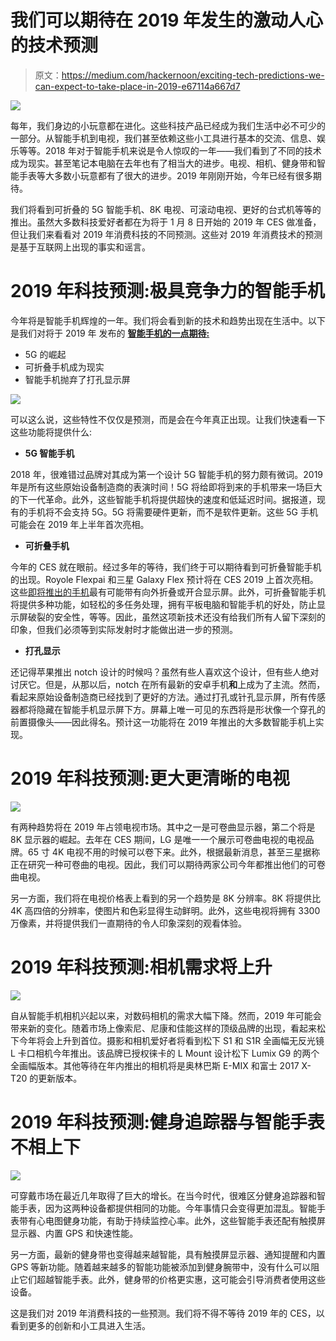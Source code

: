 # 我们可以期待在 2019 年发生的激动人心的技术预测

> 原文：<https://medium.com/hackernoon/exciting-tech-predictions-we-can-expect-to-take-place-in-2019-e67114a667d7>

![](img/5b5d6668d5c47cfe2e4f488aa86dfe1f.png)

每年，我们身边的小玩意都在进化。这些科技产品已经成为我们生活中必不可少的一部分。从智能手机到电视，我们甚至依赖这些小工具进行基本的交流、信息、娱乐等等。2018 年对于智能手机来说是令人惊叹的一年——我们看到了不同的技术成为现实。甚至笔记本电脑在去年也有了相当大的进步。电视、相机、健身带和智能手表等大多数小玩意都有了很大的进步。2019 年刚刚开始，今年已经有很多期待。

我们将看到可折叠的 5G 智能手机、8K 电视、可滚动电视、更好的台式机等等的推出。虽然大多数科技爱好者都在为将于 1 月 8 日开始的 2019 年 CES 做准备，但让我们来看看对 2019 年消费科技的不同预测。这些对 2019 年消费技术的预测是基于互联网上出现的事实和谣言。

# 2019 年科技预测:极具竞争力的智能手机

今年将是智能手机辉煌的一年。我们将会看到新的技术和趋势出现在生活中。以下是我们对将于 2019 年 发布的 [**智能手机的一点期待:**](https://www.pricekart.com/blog/top-upcoming-smartphones-in-2019)

*   5G 的崛起
*   可折叠手机成为现实
*   智能手机抛弃了打孔显示屏

![](img/5f384dc4a1a0385e6de8ce8832d243d1.png)

可以这么说，这些特性不仅仅是预测，而是会在今年真正出现。让我们快速看一下这些功能将提供什么:

*   **5G 智能手机**

2018 年，很难错过品牌对其成为第一个设计 5G 智能手机的努力颇有微词。2019 年是所有这些原始设备制造商的表演时间！5G 将给即将到来的手机带来一场巨大的下一代革命。此外，这些智能手机将提供超快的速度和低延迟时间。据报道，现有的手机将不会支持 5G。5G 将需要硬件更新，而不是软件更新。这些 5G 手机可能会在 2019 年上半年首次亮相。

*   **可折叠手机**

今年的 CES 就在眼前。经过多年的等待，我们终于可以期待看到可折叠智能手机的出现。Royole Flexpai 和三星 Galaxy Flex 预计将在 CES 2019 上首次亮相。这些[即将推出的手机](https://www.pricekart.com/mobile/upcoming-mobiles-price-list)最有可能带有向外折叠或开合显示屏。此外，可折叠智能手机将提供多种功能，如轻松的多任务处理，拥有平板电脑和智能手机的好处，防止显示屏破裂的安全性，等等。因此，虽然这项新技术还没有给我们所有人留下深刻的印象，但我们必须等到实际发射时才能做出进一步的预测。

*   **打孔显示**

还记得苹果推出 notch 设计的时候吗？虽然有些人喜欢这个设计，但有些人绝对讨厌它。但是，从那以后，notch 在所有最新的安卓手机**和**上成为了主流。然而，看起来原始设备制造商已经找到了更好的方法。通过打孔或针孔显示屏，所有传感器都将隐藏在智能手机显示屏下方。屏幕上唯一可见的东西将是形状像一个穿孔的前置摄像头——因此得名。预计这一功能将在 2019 年推出的大多数智能手机上实现。

# 2019 年科技预测:更大更清晰的电视

![](img/55d21ab691715187fd99b30eda64ed80.png)

有两种趋势将在 2019 年占领电视市场。其中之一是可卷曲显示器，第二个将是 8K 显示器的崛起。去年在 CES 期间，LG 是唯一一个展示可卷曲电视的电视品牌。65 寸 4K 电视不用的时候可以卷下来。此外，根据最新消息，甚至三星据称正在研究一种可卷曲的电视。因此，我们可以期待两家公司今年都推出他们的可卷曲电视。

另一方面，我们将在电视价格表上看到的另一个趋势是 8K 分辨率。8K 将提供比 4K 高四倍的分辨率，使图片和色彩显得生动鲜明。此外，这些电视将拥有 3300 万像素，并将提供我们一直期待的令人印象深刻的观看体验。

# 2019 年科技预测:相机需求将上升

![](img/a1804176e0900c2f6d2b3b69863a7895.png)

自从智能手机相机兴起以来，对数码相机的需求大幅下降。然而，2019 年可能会带来新的变化。随着市场上像索尼、尼康和佳能这样的顶级品牌的出现，看起来松下今年将会上升到首位。摄影和相机爱好者将看到松下 S1 和 S1R 全画幅无反光镜 L 卡口相机今年推出。该品牌已授权徕卡的 L Mount 设计松下 Lumix G9 的两个全画幅版本。其他等待在年内推出的相机将是奥林巴斯 E-MIX 和富士 2017 X-T20 的更新版本。

# 2019 年科技预测:健身追踪器与智能手表不相上下

![](img/ba7f5faa6531c9aec09dbedc21b27a08.png)

可穿戴市场在最近几年取得了巨大的增长。在当今时代，很难区分健身追踪器和智能手表，因为这两种设备都提供相同的功能。今年事情只会变得更加混乱。智能手表带有心电图健身功能，有助于持续监控心率。此外，这些智能手表还配有触摸屏显示器、内置 GPS 和快速性能。

另一方面，最新的健身带也变得越来越智能，具有触摸屏显示器、通知提醒和内置 GPS 等新功能。随着越来越多的智能功能被添加到健身腕带中，没有什么可以阻止它们超越智能手表。此外，健身带的价格更实惠，这可能会引导消费者使用这些设备。

这是我们对 2019 年消费科技的一些预测。我们将不得不等待 2019 年的 CES，以看到更多的创新和小工具进入生活。